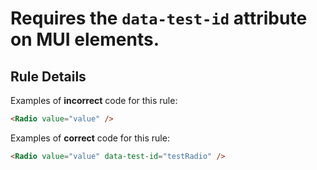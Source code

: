 # Requires the `data-test-id` attribute on MUI <Radio> elements.

## Rule Details

Examples of **incorrect** code for this rule:

```html
<Radio value="value" />
```

Examples of **correct** code for this rule:

```html
<Radio value="value" data-test-id="testRadio" />
```

